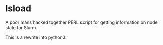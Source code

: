 # lsload
A poor mans hacked together PERL script for getting information on node state for Slurm.

This is a rewrite into python3. 
